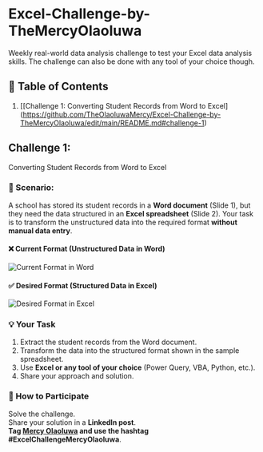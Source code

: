 # Excel-Challenge-by-TheMercyOlaoluwa
Weekly real-world data analysis challenge to test your Excel data analysis skills. The challenge can also be done with any tool of your choice though. 
## 📖 Table of Contents  
1. [[Challenge 1: Converting Student Records from Word to Excel] (https://github.com/TheOlaoluwaMercy/Excel-Challenge-by-TheMercyOlaoluwa/edit/main/README.md#challenge-1)

## Challenge 1: 
Converting Student Records from Word to Excel
### 📝 Scenario: 
A school has stored its student records in a **Word document** (Slide 1), but they need the data structured in an **Excel spreadsheet** (Slide 2). Your task is to transform the unstructured data into the required format **without manual data entry**. 
#### ❌ Current Format (Unstructured Data in Word) 
![Current Format in Word](https://github.com/user-attachments/assets/a12bc480-8358-4121-ad62-2d4c4e0245ab)
#### ✅ Desired Format (Structured Data in Excel)  
![Desired Format in Excel](https://github.com/user-attachments/assets/c08af47c-bc1f-42c4-b411-eeb1641395da)
### 💡 Your Task  
1. Extract the student records from the Word document.  
2. Transform the data into the structured format shown in the sample spreadsheet.  
3. Use **Excel or any tool of your choice** (Power Query, VBA, Python, etc.).  
4. Share your approach and solution.
### 📢 How to Participate  
Solve the challenge.  
Share your solution in a **LinkedIn post**.  
**Tag [Mercy Olaoluwa](https://www.linkedin.com/in/theolaoluwamercy/) and use the hashtag #ExcelChallengeMercyOlaoluwa**.  

